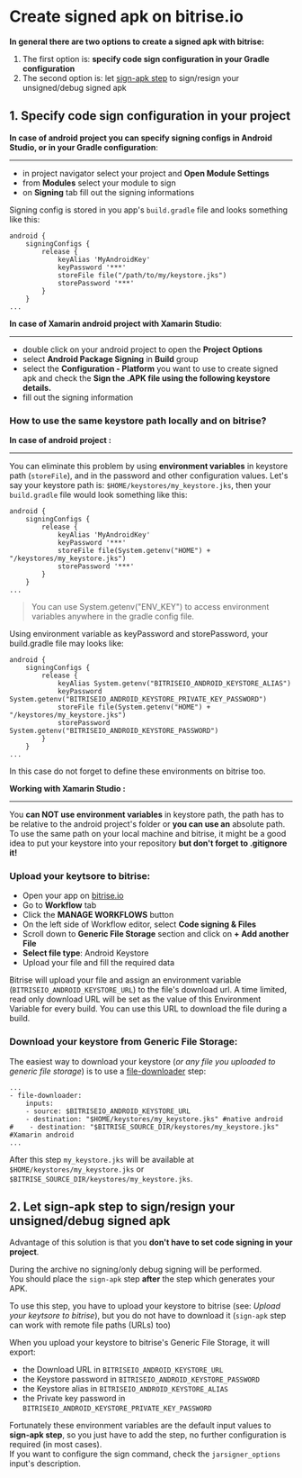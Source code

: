 # Create signed apk on bitrise.io

__In general there are two options to create a signed apk with bitrise:__

1. The first option is: __specify code sign configuration in your Gradle configuration__
2. The second option is: let [sign-apk step](https://github.com/bitrise-steplib/steps-sign-apk) to sign/resign your unsigned/debug signed apk

## 1. Specify code sign configuration in your project

__In case of android project you can specify signing configs in Android Studio, or in your Gradle configuration__:

---

- in project navigator select your project and __Open Module Settings__
- from __Modules__ select your module to sign  
- on __Signing__ tab fill out the signing informations

Signing config is stored in you app's `build.gradle` file and looks something like this:

```
android {
    signingConfigs {
        release {
            keyAlias 'MyAndroidKey'
            keyPassword '***'
            storeFile file("/path/to/my/keystore.jks")
            storePassword '***'
        }
    }
...
```

__In case of Xamarin android project with Xamarin Studio__:

---

- double click on your android project to open the __Project Options__
- select __Android Package Signing__ in __Build__ group
- select the __Configuration - Platform__ you want to use to create signed apk and check the __Sign the .APK file using the following keystore details.__
- fill out the signing information

### How to use the same keystore path locally and on bitrise?

__In case of android project :__ 

---

You can eliminate this problem by using __environment variables__ in keystore path (`storeFile`), and in the password and other configuration values. Let's say your keystore path is: `$HOME/keystores/my_keystore.jks`, then your `build.gradle` file would look something like this:

```
android {
    signingConfigs {
        release {
            keyAlias 'MyAndroidKey'
            keyPassword '***'
            storeFile file(System.getenv("HOME") + "/keystores/my_keystore.jks")
            storePassword '***'
        }
    }
...
```

> You can use System.getenv("ENV_KEY") to access environment variables anywhere in the gradle config file.

Using environment variable as keyPassword and storePassword, your build.gradle file may looks like:

```
android {
    signingConfigs {
        release {
            keyAlias System.getenv("BITRISEIO_ANDROID_KEYSTORE_ALIAS")
            keyPassword System.getenv("BITRISEIO_ANDROID_KEYSTORE_PRIVATE_KEY_PASSWORD")
            storeFile file(System.getenv("HOME") + "/keystores/my_keystore.jks")
            storePassword System.getenv("BITRISEIO_ANDROID_KEYSTORE_PASSWORD")
        }
    }
...
```

In this case do not forget to define these environments on bitrise too. 

__Working with Xamarin Studio :__ 

---

You __can NOT use environment variables__ in keystore path, the path has to be relative to the android project's folder or __you can use an__ absolute path. To use the same path on your local machine and bitrise, it might be a good idea to put your keystore into your repository __but don't forget to .gitignore it!__

### Upload your keytsore to bitrise:

- Open your app on [bitrise.io](https://www.bitrise.io)
- Go to __Workflow__ tab
- Click the __MANAGE WORKFLOWS__ button
- On the left side of Workflow editor, select __Code signing & Files__
- Scroll down to __Generic File Storage__ section and click on __+ Add another File__
- __Select file type__: Android Keystore
- Upload your file and fill the required data

Bitrise will upload your file and assign an environment variable (`BITRISEIO_ANDROID_KEYSTORE_URL`) to the file's download url. A time limited, read only download URL will be set as the value of this Environment Variable for every build. You can use this URL to download the file during a build.

### Download your keystore from Generic File Storage:

The easiest way to download your keystore (*or any file you uploaded to generic file storage*) is to use a [file-downloader](https://github.com/bitrise-steplib/steps-file-downloader) step:

```
...
- file-downloader:
    inputs:
    - source: $BITRISEIO_ANDROID_KEYSTORE_URL
    - destination: "$HOME/keystores/my_keystore.jks" #native android
#    - destination: "$BITRISE_SOURCE_DIR/keystores/my_keystore.jks" #Xamarin android
...
```

After this step `my_keystore.jks` will be available at `$HOME/keystores/my_keystore.jks` or `$BITRISE_SOURCE_DIR/keystores/my_keystore.jks`.


## 2. Let sign-apk step to sign/resign your unsigned/debug signed apk

Advantage of this solution is that you __don't have to set code signing in your project__.  

During the archive no signing/only debug signing will be performed.  
You should place the `sign-apk` step __after__ the step which generates your APK.

To use this step, you have to upload your keystore to bitrise (see: *Upload your keytsore to bitrise*), but you do not have to download it (`sign-apk` step can work with remote file paths (URLs) too)

When you upload your keystore to bitrise's Generic File Storage, it will export:

- the Download URL in `BITRISEIO_ANDROID_KEYSTORE_URL`
- the Keystore password in `BITRISEIO_ANDROID_KEYSTORE_PASSWORD`
- the Keystore alias in `BITRISEIO_ANDROID_KEYSTORE_ALIAS`
- the Private key password in `BITRISEIO_ANDROID_KEYSTORE_PRIVATE_KEY_PASSWORD`

Fortunately these environment variables are the default input values to __sign-apk step__, so you just have to add the step, no further configuration is required (in most cases).  
If you want to configure the sign command, check the `jarsigner_options` input's description.
